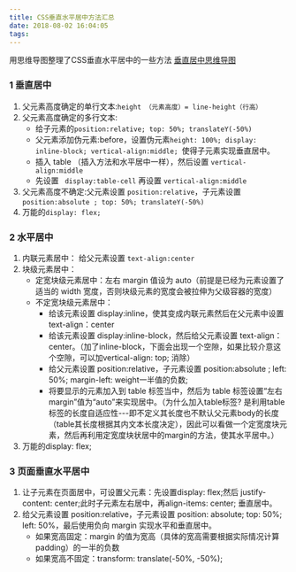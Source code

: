 ```yaml
---
title: CSS垂直水平居中方法汇总
date: 2018-08-02 16:04:05
tags:
---
```


用思维导图整理了CSS垂直水平居中的一些方法
<escape><!-- more --></escape>
[垂直居中思维导图](https://i.loli.net/2018/08/20/5b7a7d19547b4.png)

### 1  垂直居中
1. 父元素高度确定的单行文本:`height （元素高度）= line-height（行高）`
2. 父元素高度确定的多行文本:
	* 给子元素的`position:relative; top: 50%; translateY(-50%)`
	*  父元素添加伪元素:before，设置伪元素`height: 100%; display: inline-block; vertical-align:middle; `使得子元素实现垂直居中。
	* 插入  table （插入方法和水平居中一样），然后设置  `vertical-align:middle`
	* 先设置 ` display:table-cell`  再设置  `vertical-align:middle`
3. 父元素高度不确定:父元素设置 `position:relative`，子元素设置  `position:absolute ; top: 50%; translateY(-50%)`
4. 万能的`display: flex;`

### 2  水平居中
1. 内联元素居中： 给父元素设置 `text-align:center`
2. 块级元素居中： 
	* 定宽块级元素居中：左右  margin  值设为  auto（前提是已经为元素设置了适当的 width 宽度，否则块级元素的宽度会被拉伸为父级容器的宽度）
	*  不定宽块级元素居中：
		* 给该元素设置  display:inline，使其变成内联元素然后在父元素中设置 text-align：center
		* 给该元素设置  display:inline-block，然后给父元素设置 text-align：center。（加了inline-block，下面会出现一个空隙，如果比较介意这个空隙，可以加vertical-align: top; 消除）
		* 给父元素设置 position:relative，子元素设置  position:absolute ; left: 50%;  margin-left: weight一半值的负数;
		* 将要显示的元素加入到 table 标签当中，然后为 table 标签设置“左右margin”值为“auto”来实现居中。（为什么加入table标签? 是利用table标签的长度自适应性---即不定义其长度也不默认父元素body的长度（table其长度根据其内文本长度决定），因此可以看做一个定宽度块元素，然后再利用定宽度块状居中的margin的方法，使其水平居中。）
3. 万能的display: flex;

### 3  页面垂直水平居中
1. 让子元素在页面居中，可设置父元素：先设置display: flex;然后 justify-content: center;此时子元素左右居中，再align-items: center; 垂直居中。
2. 给父元素设置 position:relative，子元素设置  position: absolute; top: 50%; left: 50%，最后使用负向 margin 实现水平和垂直居中。
	* 如果宽高固定：margin 的值为宽高（具体的宽高需要根据实际情况计算 padding）的一半的负数
	* 如果宽高不固定：transform: translate(-50%, -50%);
